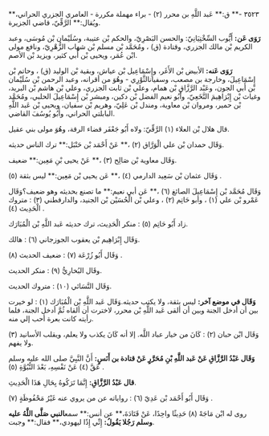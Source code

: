 ٣٥٢٣ -** ق:** عَبد اللَّهِ بن محرر (٢) - براء مهملة مكررة - العامري الجزري الحراني،** ويُقال:** الرَّقِّيّ، قاضي الجزيرة.

**رَوَى عَن:** أَيُّوب السِّخْتِيَانِيّ: والحسن البَصْرِيّ، والحكم بْن عتيبة، وسُلَيْمان بْن مُوسَى، وعبد الكريم بْن مالك الجزري، وقتادة (ق) ، ومُحَمَّد بْن مسلم بْن شهاب الزُّهْرِيّ، ونافع مولى ابْن عُمَر، ويحيى بْن أَبي كثير، ويزيد بْن الأصم.

**رَوَى عَنه:** الأبيض بْن الأَغَر، وإِسْمَاعِيل بْن عياش، وبقية بْن الوليد (ق) ، وحاتم بْن إِسْمَاعِيلَ، وخارجة بن مصعب، وسفيانالثَّوْرِي - وهُوَ من أقرانه، وعبد الرحمن بْن سُلَيْمان بْن أَبي الجون، وعَبْد الرَّزَّاقِ بْن همام، وعلي بْن ثابت الجزري، وعلي بْن هاشم بْن البريد، وغياث بْن إِبْرَاهِيمَ النَّخَعِيّ، وأَبُو نعيم الفضل بْن دكين، ومبشر بْن إِسْمَاعِيلَ الحلبي، ومُحَمَّد بْن حمير، ومروان بْن معاوية، ومندل بْن عَلِيّ، وهريم بْن سفيان، ويحيى بْن عَبد اللَّهِ البابلتي الحراني، وأَبُو يُوسُفَ القاضي.

قال هلال بْن العلاء (١) الرَّقِّيّ: ولاه أَبُو جَعْفَر قضاء الرقة، وهُوَ مولى بني عقيل.

وَقَال حمدان بْن علي الْوَرَّاق (٢) ،** عَنْ أَحْمَد بْن حَنْبَل:** ترك الناس حديثه.

وَقَال معاوية بْن صَالِح (٣) ،** عَنْ يحيى بْنِ مَعِين:** ضعيف.

وَقَال عثمان بْن سَعِيد الدارمي (٤) ،** عَن يحيى بْن مَعِين:** ليس بثقة (٥) .

وَقَال مُحَمَّد بْن إِسْمَاعِيلَ الصائغ (٦) ،** عَن أبي نعيم:** ما تصنع بحديثه وهو ضعيف؟وَقَال عَمْرو بْن علي (١) ، وأبو حَاتِم (٢) ، وعلي بْن الْحُسَيْن بْن الجنيد، والدارقطني (٣) : متروك الْحَدِيث (٤) .

زاد أَبُو حَاتِم (٥) : منكر الْحَدِيث، ترك حديثه عَبد اللَّهِ بْن الْمُبَارَك.

وَقَال إِبْرَاهِيم بْن يعقوب الجوزجاني (٦) : هالك.

وَقَال أَبُو زُرْعَة (٧) : ضعيف الحديث (٨) .

وقَال البُخارِيُّ (٩) : منكر الحديث.

وَقَال النَّسَائي (١٠) : متروك الحديث.

**وَقَال في موضع آخر:** ليس بثقة، ولا يكتب حديثه.وَقَال عَبد اللَّهِ بْن الْمُبَارَك (١) : لو خيرت بين أن أدخل الجنة وبين أن ألقى عَبد اللَّهِ بْن محرر، لاخترت أن ألقاه ثُمَّ أدخل الجنة، فلما رأيته كانت بعرة أحب إلي منه.

وَقَال ابْن حبان (٢) : كَانَ من خيار عباد اللَّه. إلا أنه كَانَ يكذب ولا يعلم، ويقلب الأسانيد (٣) ولا يفهم.

**وَقَال عَبْدُ الرَّزَّاقِ عَنْ عَبد اللَّهِ بْنِ مُحَرَّرٍ عَنْ قتادة بن أَنَسٍ:** أَنَّ النَّبِيَّ صلى الله عليه وسلم عَقَّ (٤) عَنْ نَفْسِهِ، بَعْدَ النُّبُوَّةِ (٥) .

**قال عَبْدُ الرَّزَّاقِ:** إِنَّمَا تَرَكُوهُ بِحَالِ هَذَا الْحَدِيثِ.

وَقَال أَبُو أَحْمَد بْن عَدِيّ (٦) : رواياته عن من يروي عنه غَيْرُ مَحْفُوظَةٍ (٧) .

روى له ابْن مَاجَهْ (٨) حَدِيثًا واحِدًا، عَنْ قَتَادَةَ،** عن أنس:** سمع**النبي صَلَّى اللَّهُ عليه وسلم رَجُلا يَقُولُ:** إِنِّي إِذًا ليهودي،** فقال:** وجبت.